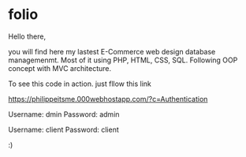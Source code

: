 # folio

Hello there,

you will find here my lastest E-Commerce web design database managemenmt.
Most of it using PHP, HTML, CSS, SQL.
Following OOP concept with MVC architecture.

To see this code in action. just fllow this link

https://philippeitsme.000webhostapp.com/?c=Authentication

Username: dmin
Password: admin

Username: client
Password: client


:)